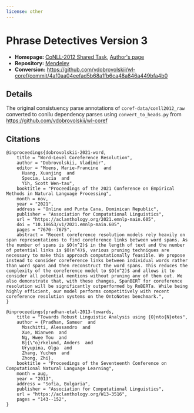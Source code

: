 ```yaml
---
license: other
---
```


# Phrase Detectives Version 3

- **Homepage:** [CoNLL-2012 Shared Task](https://conll.cemantix.org/2012/data.html), [Author's page](https://cemantix.org/data/ontonotes.html)
- **Repository:** [Mendeley](https://data.mendeley.com/datasets/zmycy7t9h9)
- **Conversion:** https://github.com/vdobrovolskii/wl-coref/commit/4af0aa04eefad5b68a1fb6ca48a846a449bfa4b0

## Details

The original consistuency parse annotations of `coref-data/conll2012_raw` converted to conllu dependency parses using `convert_to_heads.py` from https://github.com/vdobrovolskii/wl-coref

## Citations
```
@inproceedings{dobrovolskii-2021-word,
    title = "Word-Level Coreference Resolution",
    author = "Dobrovolskii, Vladimir",
    editor = "Moens, Marie-Francine  and
      Huang, Xuanjing  and
      Specia, Lucia  and
      Yih, Scott Wen-tau",
    booktitle = "Proceedings of the 2021 Conference on Empirical Methods in Natural Language Processing",
    month = nov,
    year = "2021",
    address = "Online and Punta Cana, Dominican Republic",
    publisher = "Association for Computational Linguistics",
    url = "https://aclanthology.org/2021.emnlp-main.605",
    doi = "10.18653/v1/2021.emnlp-main.605",
    pages = "7670--7675",
    abstract = "Recent coreference resolution models rely heavily on span representations to find coreference links between word spans. As the number of spans is $O(n^2)$ in the length of text and the number of potential links is $O(n^4)$, various pruning techniques are necessary to make this approach computationally feasible. We propose instead to consider coreference links between individual words rather than word spans and then reconstruct the word spans. This reduces the complexity of the coreference model to $O(n^2)$ and allows it to consider all potential mentions without pruning any of them out. We also demonstrate that, with these changes, SpanBERT for coreference resolution will be significantly outperformed by RoBERTa. While being highly efficient, our model performs competitively with recent coreference resolution systems on the OntoNotes benchmark.",
}

@inproceedings{pradhan-etal-2013-towards,
    title = "Towards Robust Linguistic Analysis using {O}nto{N}otes",
    author = {Pradhan, Sameer  and
      Moschitti, Alessandro  and
      Xue, Nianwen  and
      Ng, Hwee Tou  and
      Bj{\"o}rkelund, Anders  and
      Uryupina, Olga  and
      Zhang, Yuchen  and
      Zhong, Zhi},
    booktitle = "Proceedings of the Seventeenth Conference on Computational Natural Language Learning",
    month = aug,
    year = "2013",
    address = "Sofia, Bulgaria",
    publisher = "Association for Computational Linguistics",
    url = "https://aclanthology.org/W13-3516",
    pages = "143--152",
}
```